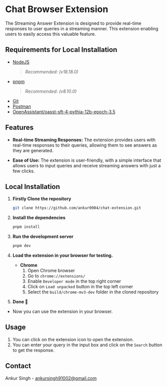 # Chat Browser Extension

The Streaming Answer Extension is designed to provide real-time responses to user queries in a streaming manner. This extension enabling users to easily access this valuable feature.

## Requirements for Local Installation

- [NodeJS](https://nodejs.org/en/) 
    > *Recommended: (v18.18.0)*
- [pnpm](https://pnpm.io/) 
    > *Recommended: (v8.10.0)*
- [Git](https://git-scm.com/downloads)
- [Postman](https://www.postman.com/downloads/)
- [OpenAssistant/oasst-sft-4-pythia-12b-epoch-3.5](https://huggingface.co/OpenAssistant/oasst-sft-4-pythia-12b-epoch-3.5)

## Features

- **Real-time Streaming Responses:** The extension provides users with real-time responses to their queries, allowing them to see answers as they are generated.

- **Ease of Use:** The extension is user-friendly, with a simple interface that allows users to input queries and receive streaming answers with just a few clicks.

## Local Installation

1. **Firstly Clone the repository**

    ```bash
    git clone https://github.com/ankur0904/chat-extension.git
    ```

2. **Install the dependencies**
    ```bash
    pnpm install
    ```

3. **Run the development server**
    ```bash
    pnpm dev
    ```

4. **Load the extension in your browser for testing.**

    - **Chrome**
        1. Open Chrome browser
        2. Go to `chrome://extensions/`
        3. Enable `Developer mode` in the top right corner
        4. Click on `Load unpacked` button in the top left corner
        5. Select the `build/chrome-mv3-dev` folder in the cloned repository

5. **Done 🎉**
- Now you can use the extension in your browser.

## Usage

1. You can click on the extension icon to open the extension.
2. You can enter your query in the input box and click on the `Search` button to get the response.

## Contact

Ankur Singh - ankursingh91002@gmail.com
